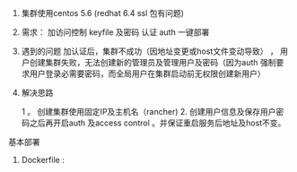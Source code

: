 1.  集群使用centos 5.6   \(redhat 6.4  ssl 包有问题\)

2.  需求： 
  加访问控制  keyfile  及密码 认证  auth
  一键部署
3. 遇到的问题
  加认证后，集群不成功（因地址变更或host文件变动导致） ， 用户创建集群失败，无法创建新的管理员及管理用户及密码（因为auth 强制要求用户登录必需要密码，而全局用户在集群启动前无权限创建新用户）
4.  解决思路 

      1 。 创建集群使用固定IP及主机名（rancher\)
      2.     创建用户信息及保存用户密码之后再开启auth 及access control 。并保证重启服务后地址及host不变。

   基本部署

1. Dockerfile :



